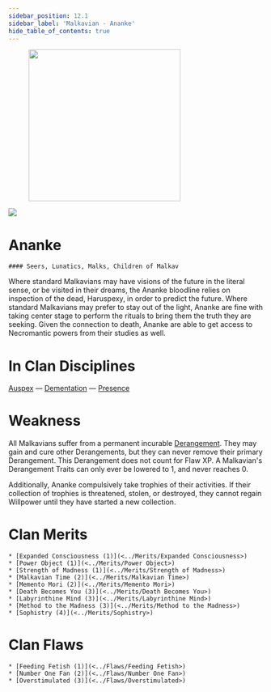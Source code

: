 ```yaml
---
sidebar_position: 12.1
sidebar_label: 'Malkavian - Ananke'
hide_table_of_contents: true
---
```

<figure className="float-right-img">
  <img src="/img/cultist.png" width='300px' />
  <figcaption style={{ fontSize: '0.85em', color: '#666', textAlign: 'center' }}>

  </figcaption>
</figure>

<img src="/img/clanlogos/ananke.png" className="icon-img" />

# Ananke
    #### Seers, Lunatics, Malks, Children of Malkav

Where standard Malkavians may have visions of the future in the literal sense, or be visited in their dreams, the Ananke bloodline relies on inspection of the dead, Haruspexy, in order to predict the future. Where standard Malkavians may prefer to stay out of the light, Ananke are fine with taking center stage to perform the rituals to bring them the truth they are seeking. Given the connection to death, Ananke are able to get access to Necromantic powers from their studies as well.

# In Clan Disciplines

[Auspex](../Disciplines/Auspex) — [Dementation](<../Disciplines/Dementation>) — [Presence](<../Disciplines/Presence>)

# Weakness

All Malkavians suffer from a permanent incurable [Derangement](../Flaws/Derangement). They may gain and cure other Derangements, but they can never remove their primary Derangement. This Derangement does not count for Flaw XP. A Malkavian's Derangement Traits can only ever be lowered to 1, and never reaches 0.

Additionally, Ananke compulsively take trophies of their activities. If their collection of trophies is threatened, stolen, or destroyed, they cannot regain Willpower until they have started a new collection.

# Clan Merits

    * [Expanded Consciousness (1)](<../Merits/Expanded Consciousness>)
    * [Power Object (1)](<../Merits/Power Object>)
    * [Strength of Madness (1)](<../Merits/Strength of Madness>)
    * [Malkavian Time (2)](<../Merits/Malkavian Time>)
    * [Memento Mori (2)](<../Merits/Memento Mori>)
    * [Death Becomes You (3)](<../Merits/Death Becomes You>)
    * [Labyrinthine Mind (3)](<../Merits/Labyrinthine Mind>)
    * [Method to the Madness (3)](<../Merits/Method to the Madness>)
    * [Sophistry (4)](<../Merits/Sophistry>)

# Clan Flaws

    * [Feeding Fetish (1)](<../Flaws/Feeding Fetish>)
    * [Number One Fan (2)](<../Flaws/Number One Fan>)
    * [Overstimulated (3)](<../Flaws/Overstimulated>)
